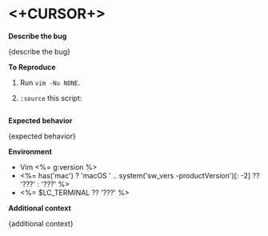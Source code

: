 # <+CURSOR+>

**Describe the bug**

{describe the bug}


**To Reproduce**

1. Run `vim -Nu NONE`.

1. `:source` this script:

    ```vim
    ```


**Expected behavior**

{expected behavior}


**Environment**

- Vim <%= g:version %>
- <%= has('mac') ? 'macOS ' .. system('sw_vers -productVersion')[: -2] ?? '???' : '???' %>
- <%= $LC_TERMINAL ?? '???' %>


**Additional context**

{additional context}
